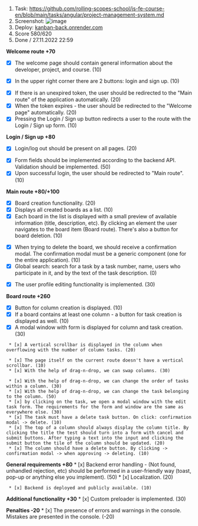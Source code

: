 1. Task: https://github.com/rolling-scopes-school/js-fe-course-en/blob/main/tasks/angular/project-management-system.md
2. Screenshot: ![image](https://user-images.githubusercontent.com/85630053/203555778-994b9625-3e89-4940-869b-bff3e13a3648.png)
3. Deploy: [kanban-back.onrender.com](https://kanban-back.onrender.com/)
4. Score 580/620
5. Done / 27.11.2022 22:59

**Welcome route +70**
   * [x] The welcome page should contain general information about the developer, project, and course. (10)
  <!-- !(Maybe the link in the middle of the page should route to https://rs.school/angular/ like in the bottom. I think, it would be also userfriendly to add routing to the 'Welcome' or 'Main' (depends on registration) page by click on the K letter on the left top.) -->
   * [x] In the upper right corner there are 2 buttons: login and sign up. (10) 
   <!-- !(We have 'Registration' and 'Login', maybe, it's better to change names) -->
   * [x] If there is an unexpired token, the user should be redirected to the "Main route" of the application automatically. (20)  
   * [x] When the token expires - the user should be redirected to the "Welcome page" automatically. (20)    
   * [x] Pressing the Login / Sign up button redirects a user to the route with the Login / Sign up form. (10)
   <!-- !But a click on the sigUp in the Login popup doesn't navigate automatically to the singUp page) and vice versa -->
  
**Login / Sign up +80**
   * [x] Login/log out should be present on all pages. (20)
   <!-- !But they go away on the screen lower than 768px -->
   * [x] Form fields should be implemented according to the backend API. Validation should be implemented. (50)
   * [x] Upon successful login, the user should be redirected to "Main route". (10)

**Main route +80/+100**
   * [x] Board creation functionality. (20)
   * [x] Displays all created boards as a list. (10)
   * [x] Each board in the list is displayed with a small preview of available information (title, description, etc). By clicking an element the user navigates to the board item (Board route). There's also a button for board deletion. (10)
   <!-- !!!On the board page we don't see it's title -->
   * [x] When trying to delete the board, we should receive a confirmation modal. The confirmation modal must be a generic component (one for the entire application). (10)
   * [x] Global search: search for a task by a task number, name, users who participate in it, and by the text of the task description. (0)
   <!-- !!!Not implemented (costs 20 points) -->
   * [x] The user profile editing functionality is implemented. (30)
   <!-- !Ок but it's also diplayed by click on LogOut button-->

**Board route +260**
   * [x] Button for column creation is displayed. (10)
   * [x] If a board contains at least one column - a button for task creation is displayed as well. (10)
   * [x] A modal window with form is displayed for column and task creation. (30)
   <!-- !We can rename modal 'New' for 'New Task/Add Task' when button '+' is hover and add the same behaviour to 'Column +'-->
     * [x] A vertical scrollbar is displayed in the column when overflowing with the number of column tasks. (20)
   <!-- !A vertical scrollbar is activated only by arrows -->
     * [x] The page itself on the current route doesn't have a vertical scrollbar. (10)
     * [x] With the help of drag-n-drop, we can swap columns. (30)
   <!-- !Maybe it's better to increase the area of drag and drop of columns  -->
     * [x] With the help of drag-n-drop, we can change the order of tasks within a column. (30)
     * [x] With the help of drag-n-drop, we can change the task belonging to the column. (50)
     * [x] by clicking on the task, we open a modal window with the edit task form. The requirements for the form and window are the same as everywhere else. (30)
     * [x] The task must have a delete task button. On click: confirmation modal -> delete. (10)
     * [x] The top of a column should always display the column title. By clicking the title the test should turn into a form with cancel and submit buttons. After typing a text into the input and clicking the submit button the tile of the column should be updated. (20)
     * [x] The column should have a delete button. By clicking -> confirmation modal -> when approving -> deleting. (10)

**General requirements +80**
     * [x] Backend error handling - (Not found, unhandled rejection, etc) should be performed in a user-friendly way (toast, pop-up or anything else you implement). (50)
     * [x] Localization. (20)
   <!-- !Maybe we can also translate error messages to Russian -->
     * [x] Backend is deployed and publicly available. (10)

**Additional functionality +30**
     * [x] Custom preloader is implemented. (30)

**Penalties -20**
     * [x] The presence of errors and warnings in the console. Mistakes are presented in the console. (-20)
